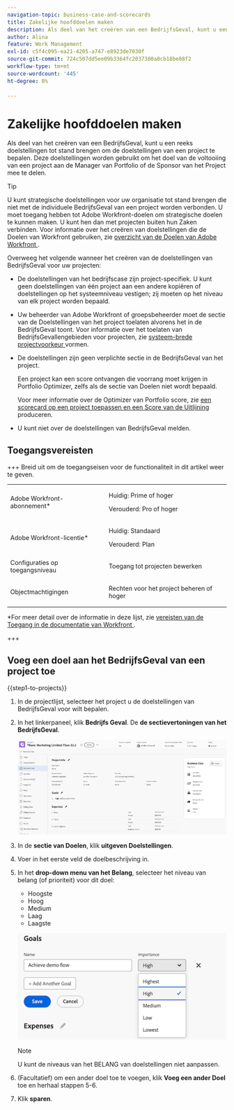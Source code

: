 ```yaml
---
navigation-topic: business-case-and-scorecards
title: Zakelijke hoofddoelen maken
description: Als deel van het creëren van een BedrijfsGeval, kunt u een reeks doelstellingen tot stand brengen om de doelstellingen van een project te bepalen. De doelstellingen van het bedrijfscase worden gebruikt om aan de Manager van Portfolio of de Sponsor van het Project mee te delen het doel van het voltooien van een project.
author: Alina
feature: Work Management
exl-id: c5f4c095-ea21-4205-a747-e8923de7030f
source-git-commit: 724c507dd5ee09b3364fc2037380a8cb18be08f2
workflow-type: tm+mt
source-wordcount: '445'
ht-degree: 0%

---
```


# Zakelijke hoofddoelen maken

<!-- Audited: 6/2025 -->

Als deel van het creëren van een BedrijfsGeval, kunt u een reeks doelstellingen tot stand brengen om de doelstellingen van een project te bepalen. Deze doelstellingen worden gebruikt om het doel van de voltooiing van een project aan de Manager van Portfolio of de Sponsor van het Project mee te delen.

<!--
<p data-mc-conditions="QuicksilverOrClassic.Draft mode">(NOTE: below snippet: NWE only, not classic)</p>
-->

>[!TIP]
>
>U kunt strategische doelstellingen voor uw organisatie tot stand brengen die niet met de individuele BedrijfsGeval van een project worden verbonden. U moet toegang hebben tot Adobe Workfront-doelen om strategische doelen te kunnen maken. U kunt hen dan met projecten buiten hun Zaken verbinden. Voor informatie over het creëren van doelstellingen die de Doelen van Workfront gebruiken, zie [ overzicht van de Doelen van Adobe Workfront ](../../../workfront-goals/goal-management/wf-goals-overview.md).

Overweeg het volgende wanneer het creëren van de doelstellingen van BedrijfsGeval voor uw projecten:

* De doelstellingen van het bedrijfscase zijn project-specifiek. U kunt geen doelstellingen van één project aan een andere kopiëren of doelstellingen op het systeemniveau vestigen; zij moeten op het niveau van elk project worden bepaald.
* Uw beheerder van Adobe Workfront of groepsbeheerder moet de sectie van de Doelstellingen van het project toelaten alvorens het in de BedrijfsGeval toont. Voor informatie over het toelaten van BedrijfsGevallengebieden voor projecten, zie [ systeem-brede projectvoorkeur ](../../../administration-and-setup/set-up-workfront/configure-system-defaults/set-project-preferences.md) vormen.

* De doelstellingen zijn geen verplichte sectie in de BedrijfsGeval van het project.

  Een project kan een score ontvangen die voorrang moet krijgen in Portfolio Optimizer, zelfs als de sectie van Doelen niet wordt bepaald.

  Voor meer informatie over de Optimizer van Portfolio score, zie [ een scorecard op een project toepassen en een Score van de Uitlijning ](../../../manage-work/projects/define-a-business-case/apply-scorecard-to-project-to-generate-alignment-score.md) produceren.

* U kunt niet over de doelstellingen van BedrijfsGeval melden.

## Toegangsvereisten

+++ Breid uit om de toegangseisen voor de functionaliteit in dit artikel weer te geven.

<table style="table-layout:auto"> 
 <col> 
 </col> 
 <col> 
 </col> 
 <tbody> 
  <tr> 
   <td role="rowheader"><p>Adobe Workfront-abonnement*</p></td> 
   <td> <p>Huidig: Prime of hoger</p>
   <p>Verouderd: Pro of hoger</p>  </td> 
  </tr> 
  <tr> 
   <td role="rowheader"><p>Adobe Workfront-licentie*</p></td>
   <td> 
   <p>Huidig: Standaard</p> 
   <p>Verouderd: Plan </p> 
   </td> 
  </tr> 
  <tr> 
   <td role="rowheader">Configuraties op toegangsniveau</td> 
   <td> <p>Toegang tot projecten bewerken</p> </td> 
  </tr> 
  <tr> 
   <td role="rowheader"><p>Objectmachtigingen</p></td> 
   <td> <p>Rechten voor het project beheren of hoger</p> </td> 
  </tr> 
 </tbody> 
</table>

*For meer detail over de informatie in deze lijst, zie [ vereisten van de Toegang in de documentatie van Workfront ](/help/quicksilver/administration-and-setup/add-users/access-levels-and-object-permissions/access-level-requirements-in-documentation.md).

+++

## Voeg een doel aan het BedrijfsGeval van een project toe

{{step1-to-projects}}

1. In de projectlijst, selecteer het project u de doelstellingen van BedrijfsGeval voor wilt bepalen.

1. In het linkerpaneel, klik **Bedrijfs Geval**. De **de sectievertoningen van het BedrijfsGeval**.

   ![ Bedrijfs gevalinfo ](assets/business-case-info.png)

1. In de **sectie van Doelen**, klik **uitgeven Doelstellingen**.

1. Voer in het eerste veld de doelbeschrijving in.

1. In het **drop-down menu van het Belang**, selecteer het niveau van belang (of prioriteit) voor dit doel:

   * Hoogste
   * Hoog
   * Medium
   * Laag
   * Laagste

   ![ Belangrijkheid ](assets/goals-section.png)

   >[!NOTE]
   >
   >U kunt de niveaus van het BELANG van doelstellingen niet aanpassen.

1. (Facultatief) om een ander doel toe te voegen, klik **Voeg een ander Doel** toe en herhaal stappen 5-6.

1. Klik **sparen**.
